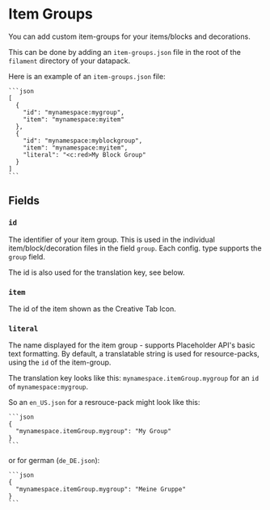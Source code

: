 # Item Groups

You can add custom item-groups for your items/blocks and decorations.

This can be done by adding an `item-groups.json` file in the root of the `filament` directory of your datapack.

Here is an example of an `item-groups.json` file:
~~~admonish example
```json
[
  {
    "id": "mynamespace:mygroup",
    "item": "mynamespace:myitem"
  },
  {
    "id": "mynamespace:myblockgroup",
    "item": "mynamespace:myitem",
    "literal": "<c:red>My Block Group"
  }
]
```
~~~

## Fields

### `id`

The identifier of your item group. This is used in the individual item/block/decoration files in the field `group`.
Each config. type supports the `group` field.

The id is also used for the translation key, see below.

### `item`

The id of the item shown as the Creative Tab Icon.

### `literal`

The name displayed for the item group - supports Placeholder API's basic text formatting. By default, a translatable string is used for resource-packs, using the `id` of the item-group.


The translation key looks like this: `mynamespace.itemGroup.mygroup` for an `id` of `mynamespace:mygroup`.

So an `en_US.json` for a resrouce-pack might look like this:
~~~admonish example
```json
{
  "mynamespace.itemGroup.mygroup": "My Group"
}
```
~~~

or for german (`de_DE.json`):

~~~admonish example
```json
{
  "mynamespace.itemGroup.mygroup": "Meine Gruppe"
}
```
~~~
